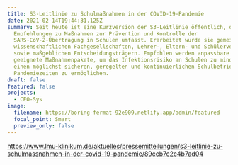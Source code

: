 ```yaml
---
title: S3-Leitlinie zu Schulmaßnahmen in der COVID-19-Pandemie
date: 2021-02-14T19:44:31.125Z
summary: Seit heute ist eine Kurzversion der S3-Leitlinie öffentlich, die
  Empfehlungen zu Maßnahmen zur Prävention und Kontrolle der
  SARS-CoV-2-Übertragung in Schulen umfasst. Erarbeitet wurde sie gemeinsam von
  wissenschaftlichen Fachgesellschaften, Lehrer-, Eltern- und Schülerverbänden
  sowie maßgeblichen Entscheidungsträgern. Empfohlen werden anpassbare und
  geeignete Maßnahmenpakete, um das Infektionsrisiko an Schulen zu mindern und
  einen möglichst sicheren, geregelten und kontinuierlichen Schulbetrieb in
  Pandemiezeiten zu ermöglichen.
draft: false
featured: false
projects:
  - CEO-Sys
image:
  filename: https://boring-fermat-92e909.netlify.app/admin/featured
  focal_point: Smart
  preview_only: false
---
```

https://www.lmu-klinikum.de/aktuelles/pressemitteilungen/s3-leitlinie-zu-schulmassnahmen-in-der-covid-19-pandemie/89ccb7c2c4b7ad04